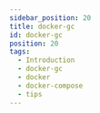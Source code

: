 ```yaml
---
sidebar_position: 20
title: docker-gc
id: docker-gc
position: 20
tags:
  - Introduction
  - docker-gc
  - docker
  - docker-compose
  - tips
---
```

